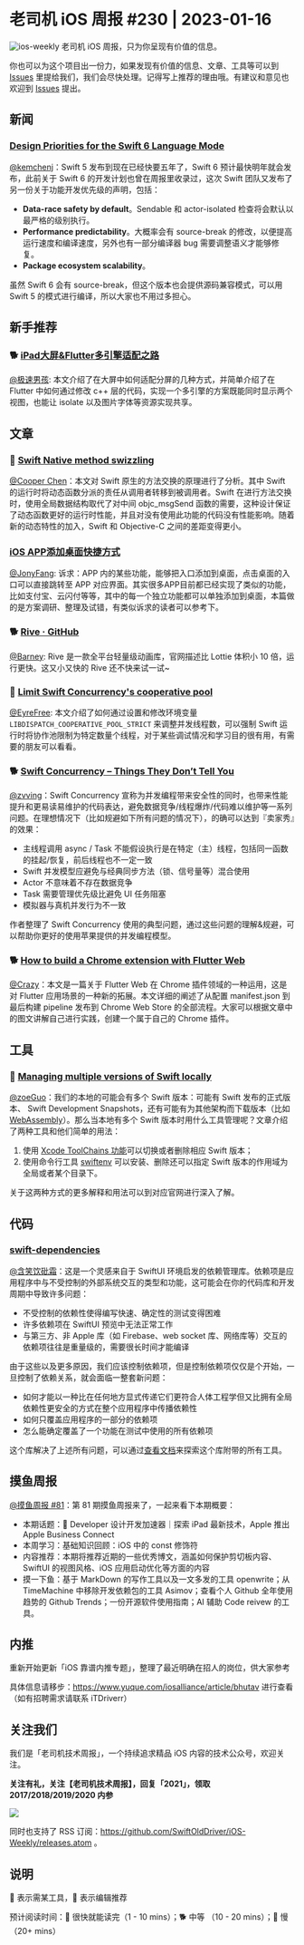 # 老司机 iOS 周报 #230 | 2023-01-16

![ios-weekly](https://github.com/SwiftOldDriver/iOS-Weekly/blob/master/assets/ios-weekly.png?raw=true)
老司机 iOS 周报，只为你呈现有价值的信息。

你也可以为这个项目出一份力，如果发现有价值的信息、文章、工具等可以到 [Issues](https://github.com/SwiftOldDriver/iOS-Weekly/issues) 里提给我们，我们会尽快处理。记得写上推荐的理由哦。有建议和意见也欢迎到 [Issues](https://github.com/SwiftOldDriver/iOS-Weekly/issues) 提出。

## 新闻

### [Design Priorities for the Swift 6 Language Mode](https://forums.swift.org/t/design-priorities-for-the-swift-6-language-mode/62408)

[@kemchenj](https://kemchenj.github.io)：Swift 5 发布到现在已经快要五年了，Swift 6 预计最快明年就会发布，此前关于 Swift 6 的开发计划也曾在周报里收录过，这次 Swift 团队又发布了另一份关于功能开发优先级的声明，包括：

- **Data-race safety by default**。Sendable 和 actor-isolated 检查将会默认以最严格的级别执行。
- **Performance predictability**。大概率会有 source-break 的修改，以便提高运行速度和编译速度，另外也有一部分编译器 bug 需要调整语义才能够修复。
- **Package ecosystem scalability**。

虽然 Swift 6 会有 source-break，但这个版本也会提供源码兼容模式，可以用 Swift 5 的模式进行编译，所以大家也不用过多担心。

## 新手推荐

### 🐕 [iPad大屏&Flutter多引擎适配之路](https://mp.weixin.qq.com/s/lgW6nOzz3dyA_smxRD-9Pw)

[@极速男孩](https://github.com/BarneyZhaoooo): 本文介绍了在大屏中如何适配分屏的几种方式，并简单介绍了在 Flutter 中如何通过修改 c++ 层的代码，实现一个多引擎的方案既能同时显示两个视图，也能让 isolate 以及图片字体等资源实现共享。

## 文章

### 🐢 [Swift Native method swizzling](https://www.guardsquare.com/blog/swift-native-method-swizzling)

[@Cooper Chen](https://github.com/cjlcooper)：本文对 Swift 原生的方法交换的原理进行了分析。其中 Swift 的运行时将动态函数分派的责任从调用者转移到被调用者。Swift 在进行方法交换时，使用全局数据结构取代了对中间 objc_msgSend 函数的需要，这种设计保证了动态函数更好的运行时性能，并且对没有使用此功能的代码没有性能影响。随着新的动态特性的加入，Swift 和 Objective-C 之间的差距变得更小。

### [iOS APP添加桌面快捷方式](https://mp.weixin.qq.com/s/z_CfthCni7m1mKtM0KzH6g)

[@JonyFang](https://github.com/jonyfang): 诉求：APP 内的某些功能，能够把入口添加到桌面，点击桌面的入口可以直接跳转至 APP 对应界面。其实很多APP目前都已经实现了类似的功能，比如支付宝、云闪付等等，其中的每一个独立功能都可以单独添加到桌面，本篇做的是方案调研、整理及试错，有类似诉求的读者可以参考下。

### 🐕 [Rive · GitHub](https://github.com/rive-app)

[@Barney](https://github.com/BarneyZhaoooo): Rive 是一款全平台轻量级动画库，官网描述比 Lottie 体积小 10 倍，运行更快。这又小又快的 Rive 还不快来试一试~

### 🐎 [Limit Swift Concurrency's cooperative pool](https://alejandromp.com/blog/limit-swift-concurrency-cooperative-pool/)

[@EyreFree](https://github.com/EyreFree): 本文介绍了如何通过设置和修改环境变量 `LIBDISPATCH_COOPERATIVE_POOL_STRICT` 来调整并发线程数，可以强制 Swift 运行时将协作池限制为特定数量个线程，对于某些调试情况和学习目的很有用，有需要的朋友可以看看。

### 🐕 [Swift Concurrency – Things They Don’t Tell You](https://wojciechkulik.pl/ios/swift-concurrency-things-they-dont-tell-you)

[@zvving](https://github.com/zvving)：Swift Concurrency 宣称为并发编程带来安全性的同时，也带来性能提升和更易读易维护的代码表达，避免数据竞争/线程爆炸/代码难以维护等一系列问题。在理想情况下（比如规避如下所有问题的情况下），的确可以达到『卖家秀』的效果：

- 主线程调用 async / Task 不能假设执行是在特定（主）线程，包括同一函数的挂起/恢复，前后线程也不一定一致
- Swift 并发模型应避免与经典同步方法（锁、信号量等）混合使用
- Actor 不意味着不存在数据竞争
- Task 需要管理优先级比避免 UI 任务阻塞
- 模拟器与真机并发行为不一致

作者整理了 Swift Concurrency 使用的典型问题，通过这些问题的理解&规避，可以帮助你更好的使用苹果提供的并发编程模型。

### 🐕 [How to build a Chrome extension with Flutter Web](https://medium.com/flutter-community/how-to-build-a-chrome-extension-with-flutter-web-6518f9845171)

[@Crazy](https://github.com/jiyan135960)：本文是一篇关于 Flutter Web 在 Chrome 插件领域的一种运用，这是对 Flutter 应用场景的一种新的拓展。本文详细的阐述了从配置 manifest.json 到最后构建 pipeline 发布到 Chrome Web Store 的全部流程。大家可以根据文章中的图文讲解自己进行实践，创建一个属于自己的 Chrome 插件。

## 工具

### 🐎 [Managing multiple versions of Swift locally](https://www.polpiella.dev/managing-multiple-swift-versions-locally)

[@zoeGuo](https://github.com/zoeGuo)：我们的本地的可能会有多个 Swift 版本：可能有 Swift 发布的正式版本、 Swift Development Snapshots，还有可能有为其他架构而下载版本（比如 [WebAssembly](https://github.com/swiftwasm/swift/releases/tag/swift-wasm-5.7.1-RELEASE)）。那么当本地有多个 Swift 版本时用什么工具管理呢？文章介绍了两种工具和他们简单的用法：

1. 使用 [Xcode ToolChains 功能](https://www.swift.org/download/#snapshots)可以切换或者删除相应 Swift 版本；
2. 使用命令行工具 [swiftenv](https://github.com/kylef/swiftenv) 可以安装、删除还可以指定 Swift 版本的作用域为全局或者某个目录下。

关于这两种方式的更多解释和用法可以到对应官网进行深入了解。

## 代码

### [swift-dependencies](https://github.com/pointfreeco/swift-dependencies)

[@含笑饮砒霜](https://weibo.com/chinafishnews/)：这是一个灵感来自于 SwiftUI 环境启发的依赖管理库。依赖项是应用程序中与不受控制的外部系统交互的类型和功能，这可能会在你的代码库和开发周期中导致许多问题：

- 不受控制的依赖性使得编写快速、确定性的测试变得困难
- 许多依赖项在 SwiftUI 预览中无法正常工作
- 与第三方、非 Apple 库（如 Firebase、web socket 库、网络库等）交互的依赖项往往是重量级的，需要很长时间才能编译

由于这些以及更多原因，我们应该控制依赖项，但是控制依赖项仅仅是个开始，一旦控制了依赖关系，就会面临一整套新问题：

- 如何才能以一种比在任何地方显式传递它们更符合人体工程学但又比拥有全局依赖性更安全的方式在整个应用程序中传播依赖性
- 如何只覆盖应用程序的一部分的依赖项
- 怎么能确定覆盖了一个功能在测试中使用的所有依赖项

这个库解决了上述所有问题，可以通过[查看文档](https://pointfreeco.github.io/swift-dependencies/main/documentation/dependencies/)来探索这个库附带的所有工具。

## 摸鱼周报

[@摸鱼周报 #81](https://mp.weixin.qq.com/s/Ek6W0MTBDP6PN1uxWQ5M_A)：第 81 期摸鱼周报来了，一起来看下本期概要：

- 本期话题： Developer 设计开发加速器｜探索 iPad 最新技术，Apple 推出 Apple Business Connect
- 本周学习：基础知识回顾：iOS 中的 const 修饰符
- 内容推荐：本期将推荐近期的一些优秀博文，涵盖如何保护剪切板内容、SwiftUI 的视图风格、iOS 应用启动优化等方面的内容
- 摸一下鱼：基于 MarkDown 的写作工具以及一文多发的工具 openwrite；从 TimeMachine 中移除开发依赖包的工具 Asimov；查看个人 Github 全年使用趋势的 Github Trends；一份开源软件使用指南；AI 辅助 Code reivew 的工具。

## 内推

重新开始更新「iOS 靠谱内推专题」，整理了最近明确在招人的岗位，供大家参考

具体信息请移步：<https://www.yuque.com/iosalliance/article/bhutav> 进行查看（如有招聘需求请联系 iTDriverr）

## 关注我们

我们是「老司机技术周报」，一个持续追求精品 iOS 内容的技术公众号，欢迎关注。

**关注有礼，关注【老司机技术周报】，回复「2021」，领取 2017/2018/2019/2020 内参**

![](https://github.com/SwiftOldDriver/iOS-Weekly/blob/master/assets/qrcode_for_wechat.jpg?raw=true)

同时也支持了 RSS 订阅：<https://github.com/SwiftOldDriver/iOS-Weekly/releases.atom> 。

## 说明

🚧 表示需某工具，🌟 表示编辑推荐

预计阅读时间：🐎 很快就能读完（1 - 10 mins）；🐕 中等 （10 - 20 mins）；🐢 慢（20+ mins）
